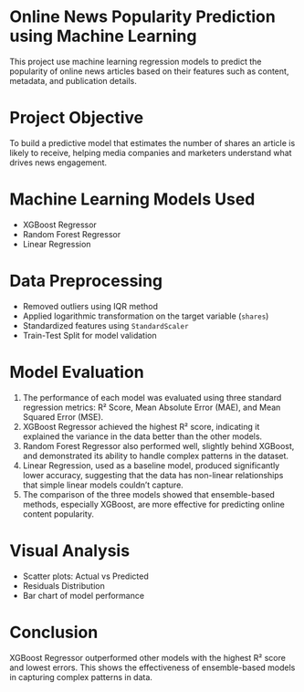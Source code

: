 # Online News Popularity Prediction using Machine Learning

This project use machine learning regression models to predict the popularity of online news articles based on their features such as content, metadata, and publication details.
# Project Objective
To build a predictive model that estimates the number of shares an article is likely to receive, helping media companies and marketers understand what drives news engagement.
# Machine Learning Models Used
- XGBoost Regressor
- Random Forest Regressor
- Linear Regression
# Data Preprocessing
- Removed outliers using IQR method
- Applied logarithmic transformation on the target variable (`shares`)
- Standardized features using `StandardScaler`
- Train-Test Split for model validation
# Model Evaluation
1. The performance of each model was evaluated using three standard regression metrics: R² Score, Mean Absolute Error (MAE), and Mean Squared Error (MSE).
2. XGBoost Regressor achieved the highest R² score, indicating it explained the variance in the data better than the other models.
3. Random Forest Regressor also performed well, slightly behind XGBoost, and demonstrated its ability to handle complex patterns in the dataset.
4. Linear Regression, used as a baseline model, produced significantly lower accuracy, suggesting that the data has non-linear relationships that simple linear models couldn’t capture.
5. The comparison of the three models showed that ensemble-based methods, especially XGBoost, are more effective for predicting online content popularity.
# Visual Analysis
- Scatter plots: Actual vs Predicted
- Residuals Distribution
- Bar chart of model performance
# Conclusion
XGBoost Regressor outperformed other models with the highest R² score and lowest errors. This shows the effectiveness of ensemble-based models in capturing complex patterns in data.
